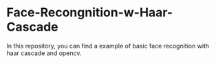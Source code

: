 # Face-Recongnition-w-Haar-Cascade

In this repository, you can find a example of basic face recognition with haar cascade and opencv.
